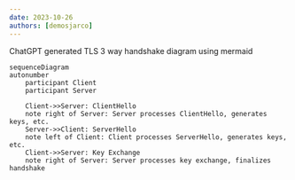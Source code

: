 ```yaml
---
date: 2023-10-26
authors: [demosjarco]
---
```


ChatGPT generated TLS 3 way handshake diagram using mermaid

```mermaid
sequenceDiagram
autonumber
    participant Client
    participant Server

    Client->>Server: ClientHello
    note right of Server: Server processes ClientHello, generates keys, etc.
    Server->>Client: ServerHello
    note left of Client: Client processes ServerHello, generates keys, etc.
    Client->>Server: Key Exchange
    note right of Server: Server processes key exchange, finalizes handshake
```